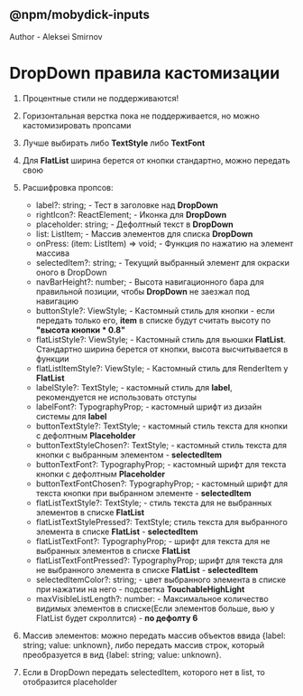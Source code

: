 ## @npm/mobydick-inputs

Author - Aleksei Smirnov
# ****DropDown правила кастомизации****

1. Процентные стили не поддерживаются!
2. Горизонтальная верстка пока не поддерживается, но можно кастомизировать пропсами
3. Лучше выбирать либо **TextStyle** либо **TextFont**
4. Для **FlatList** ширина берется от кнопки стандартно, можно передать свою
5. Расшифровка пропсов: 
   * label?: string; - Тест в заголовке над **DropDown**
   * rightIcon?: ReactElement; - Иконка для **DropDown**
   * placeholder: string; - Дефолтный текст в **DropDown**
   * list: ListItem; - Массив элементов для списка **DropDown**
   * onPress: (item: ListItem) => void; - Функция по нажатию на элемент массива
   * selectedItem?: string; - Текущий выбранный элемент для окраски оного в DropDown
   * navBarHeight?: number; - Высота навигационного бара для правильной позиции, чтобы **DropDown** не заезжал под навигацию
   * buttonStyle?: ViewStyle; - Кастомный стиль для кнопки - если передать только его, **item** в списке будут считать высоту по **"высота кнопки * 0.8"**
   * flatListStyle?: ViewStyle; - Кастомный стиль для вьюшки **FlatList**. Стандартно ширина берется от кнопки, высота высчитывается в функции
   * flatListItemStyle?: ViewStyle; - Кастомный стиль для RenderItem у **FlatList**
   * labelStyle?: TextStyle; - кастомный стиль для **label**, рекомендуется не использовать отступы
   * labelFont?: TypographyProp; - кастомный шрифт из дизайн системы для **label**
   * buttonTextStyle?: TextStyle; - кастомный стиль текста для кнопки с дефолтным **Placeholder**
   * buttonTextStyleChosen?: TextStyle; - кастомный стиль текста для кнопки с выбранным элементом - **selectedItem**
   * buttonTextFont?: TypographyProp; - кастомный шрифт для текста кнопки с дефолтным **Placeholder**
   * buttonTextFontChosen?: TypographyProp; - кастомный шрифт для текста кнопки при выбранном элементе - **selectedItem**
   * flatListTextStyle?: TextStyle; - стиль текста для не выбранных элементов в списке **FlatList** 
   * flatListTextStylePressed?: TextStyle; стиль текста для выбранного элемента в списке **FlatList** - **selectedItem**
   * flatListTextFont?: TypographyProp; - шрифт для текста для не выбранных элементов в списке **FlatList**
   * flatListTextFontPressed?: TypographyProp; шрифт для текста для не выбранного элемента в списке **FlatList** - **selectedItem**
   * selectedItemColor?: string; - цвет выбранного элемента в списке при нажатии на него - подсветка **TouchableHighLight**
   * maxVisibleListLength?: number: - Максимальное количество видимых элементов в списке(Если элементов больше, вью у FlatList будет скроллится) - **по дефолту 6** 
   
6. Массив элементов: можно передать массив объектов ввида {label: string; value: unknown}, либо передать массив строк, который преобразуется в вид {label: string; value: unknown}.

7. Если в DropDown передать selectedItem, которого нет в list, то отобразится placeholder
